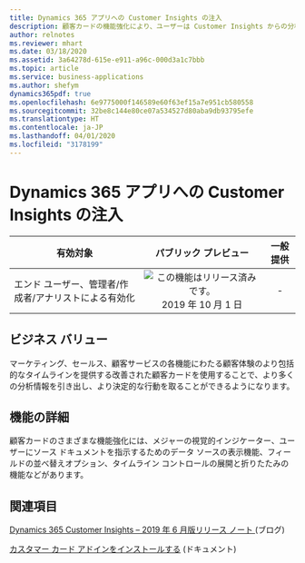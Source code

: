 ```yaml
---
title: Dynamics 365 アプリへの Customer Insights の注入
description: 顧客カードの機能強化により、ユーザーは Customer Insights からの分析情報をより簡単に利用できるようになります。
author: relnotes
ms.reviewer: mhart
ms.date: 03/18/2020
ms.assetid: 3a64278d-615e-e911-a96c-000d3a1c7bbb
ms.topic: article
ms.service: business-applications
ms.author: shefym
dynamics365pdf: true
ms.openlocfilehash: 6e9775000f146589e60f63ef15a7e951cb580558
ms.sourcegitcommit: 32be8c144e80ce07a534527d80aba9db93795efe
ms.translationtype: HT
ms.contentlocale: ja-JP
ms.lasthandoff: 04/01/2020
ms.locfileid: "3178199"
---
```

# <a name="infusing-customer-insights-into-dynamics-365-apps"></a>Dynamics 365 アプリへの Customer Insights の注入


| 有効対象    |  パブリック プレビュー | 一般提供 | 
| ---------- | :----------: |:----------: |
|エンド ユーザー、管理者/作成者/アナリストによる有効化|![この機能はリリース済みです。](/dynamics365-release-plan/media/green-checkmark.png "この機能はリリース済みです。") 2019 年 10 月 1 日| -|


## <a name="business-value"></a>ビジネス バリュー
<!-- bv start -->
マーケティング、セールス、顧客サービスの各機能にわたる顧客体験のより包括的なタイムラインを提供する改善された顧客カードを使用することで、より多くの分析情報を引き出し、より決定的な行動を取ることができるようになります。
<!-- bv end -->



## <a name="feature-details"></a>機能の詳細
<!--feature detail start -->
顧客カードのさまざまな機能強化には、メジャーの視覚的インジケーター、ユーザーにソース ドキュメントを指示するためのデータ ソースの表示機能、フィールドの並べ替えオプション、タイムライン コントロールの展開と折りたたみの機能などがあります。
<!--feature detail end -->










## <a name="see-also"></a>関連項目

[Dynamics 365 Customer Insights – 2019 年 6 月版リリース ノート ](https://cloudblogs.microsoft.com/dynamics365/it/2019/06/05/dynamics-365-customer-insights-june-2019-release-notes/) (ブログ)

[カスタマー カード アドインをインストールする](https://docs.microsoft.com/dynamics365/ai/customer-insights/pm-customer-card-addin) (ドキュメント)
